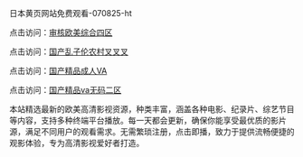 日本黄页网站免费观看-070825-ht

点击访问：<a href="https://heiliaoxwd5i8.pages.dev/">审核欧美综合四区</a>

点击访问：<a href="https://bered.pages.dev/">国产乱子伦农村叉叉叉</a>

点击访问：<a href="https://rtj-3zo.pages.dev/">国产精品成人VA</a>

点击访问：<a href="https://vassv.pages.dev/">国产精品va无码二区</a>

本站精选最新的欧美高清影视资源，种类丰富，涵盖各种电影、纪录片、综艺节目等内容，支持多种终端平台播放。每一天都会更新，确保你能享受最优质的影片源，满足不同用户的观看需求。无需繁琐注册，点击即播，致力于提供流畅便捷的观影体验，专为高清影视爱好者打造。

<span style="display:none;">[Canonical link](）</span>
